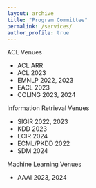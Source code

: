 ```yaml
---
layout: archive
title: "Program Committee"
permalink: /services/
author_profile: true
---
```


ACL Venues
- ACL ARR
- ACL 2023
- EMNLP 2022, 2023
- EACL 2023
- COLING 2023, 2024

Information Retrieval Venues
- SIGIR 2022, 2023
- KDD 2023
- ECIR 2024
- ECML/PKDD 2022
- SDM 2024

Machine Learning Venues
- AAAI 2023, 2024